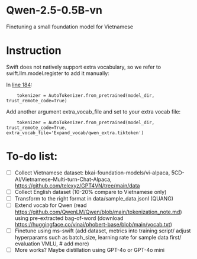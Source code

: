 # Qwen-2.5-0.5B-vn
Finetuning a small foundation model for Vietnamese

# Instruction
Swift does not natively support extra vocabulary, so we refer to swift.llm.model.register to add it manually:

[swift-register]: https://github.com/modelscope/ms-swift/blob/74bc60b54b37d138203007b80bea957bc1dd14f3/swift/llm/model/register.py#L184
In [line 184][swift-register]:
```
    tokenizer = AutoTokenizer.from_pretrained(model_dir, trust_remote_code=True)
```
Add another argument extra_vocab_file and set to your extra vocab file:
```
    tokenizer = AutoTokenizer.from_pretrained(model_dir, trust_remote_code=True, extra_vocab_file='Expand_vocab/qwen_extra.tiktoken')
```

# To-do list:

- [ ] Collect Vietnamese dataset: bkai-foundation-models/vi-alpaca, 5CD-AI/Vietnamese-Multi-turn-Chat-Alpaca, https://github.com/telexyz/GPT4VN/tree/main/data
- [ ] Collect English dataset (10-20% compare to Vietnamese only)
- [ ] Transform to the right format in data/sample_data.jsonl (QUANG)
- [ ] Extend vocab for Qwen (read https://github.com/QwenLM/Qwen/blob/main/tokenization_note.md) using pre-extracted bag-of-word (download https://huggingface.co/vinai/phobert-base/blob/main/vocab.txt)
- [ ] Finetune using ms-swift (add dataset, metrics into training script/ adjust hyperparams such as batch_size, learning rate for sample data first/ evaluation VMLU, # add more)
- [ ] More works? Maybe distillation using GPT-4o or GPT-4o mini